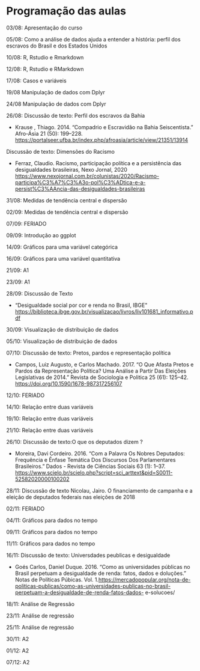 # Programação das aulas
	
03/08: Apresentação do curso		

05/08: Como a análise de dados ajuda a entender a história: perfil dos escravos do Brasil e dos Estados Unidos	

10/08: R, Rstudio e Rmarkdown	

12/08: R, Rstudio e RMarkdown	

17/08: Casos e variáveis	

19/08	Manipulação de dados com Dplyr	

24/08	Manipulação de dados com Dplyr	

26/08: Discussão de texto: Perfil dos escravos da Bahia

- Krause , Thiago. 2014. “Compadrio e Escravidão na Bahia Seiscentista.” Afro-Ásia 21 (50): 199–228.
	https://portalseer.ufba.br/index.php/afroasia/article/view/21351/13914
	
Discussão de texto: Dimensões do Racismo	

- Ferraz, Claudio. Racismo, participação política e a persistência das desigualdades brasileiras, Nexo Jornal, 2020
	https://www.nexojornal.com.br/colunistas/2020/Racismo-participa%C3%A7%C3%A3o-pol%C3%ADtica-e-a-persist%C3%AAncia-das-desigualdades-brasileiras

31/08:	Medidas de tendência central e dispersão	

02/09:	Medidas de tendência central e dispersão

07/09:	FERIADO		

09/09:	Introdução ao ggplot

14/09:	Gráficos para uma variável categórica	

16/09:	Gráficos para uma variável quantitativa

21/09:	A1		

23/09:	A1	

28/09:	Discussão de Texto	
- “Desigualdade social por cor  e renda no Brasil, IBGE" https://biblioteca.ibge.gov.br/visualizacao/livros/liv101681_informativo.pdf

30/09:	Visualização de distribuição de dados	

05/10:	Visualização de distribuição de dados	

07/10:	Discussão de texto: Pretos, pardos e representação  política
- Campos, Luiz Augusto, e Carlos Machado. 2017. “O Que Afasta Pretos e Pardos da Representação Política? Uma Análise a Partir Das Eleições Legislativas de 2014.” Revista de Sociologia e Politica 25 (61): 125–42. https://doi.org/10.1590/1678-987317256107

12/10:	FERIADO	

14/10:	Relação entre duas variáveis

19/10:	Relação entre duas variáveis	

21/10:	Relação entre duas variáveis

26/10:	Discussão de texto:O que os deputados dizem ?	
- Moreira, Davi Cordeiro. 2016. “Com a Palavra Os Nobres Deputados: Frequência e Ênfase Temática Dos Discursos Dos Parlamentares Brasileiros.” Dados - Revista de Ciências Sociais 63 (1): 1–37. https://www.scielo.br/scielo.php?script=sci_arttext&pid=S0011-52582020000100202

28/11:	Discussão de texto	Nicolau, Jairo. O financiamento de campanha e a eleição de deputados federais nas eleições de 2018
	
02/11: 	FERIADO	

04/11:	Gráficos para dados no tempo

09/11:	Gráficos para dados no tempo

11/11:	Gráficos para dados no tempo

16/11:	Discussão de texto: Universdades peublicas e desigualdade	
- Goés Carlos, Daniel Duque. 2016. “Como as universidades públicas no Brasil perpetuam a desigualdade de renda: fatos, dados e doluções.” Notas de Políticas Púbicas. Vol. 1.https://mercadopopular.org/nota-de-politicas-publicas/como-as-universidades-publicas-no-brasil-perpetuam-a-desigualdade-de-renda-fatos-dados- e-solucoes/

18/11:	Análise de Regressão

23/11:	Análise de regressão

25/11:	Análise de regressão	

30/11:	A2

01/12:	A2

07/12:	A2		
 



 

